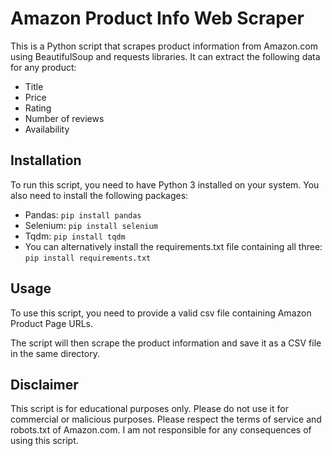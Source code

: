 # Amazon Product Info Web Scraper

This is a Python script that scrapes product information from Amazon.com using BeautifulSoup and requests libraries. It can extract the following data for any product:

- Title
- Price
- Rating
- Number of reviews
- Availability

## Installation

To run this script, you need to have Python 3 installed on your system. You also need to install the following packages:

- Pandas: `pip install pandas`
- Selenium: `pip install selenium`
- Tqdm: `pip install tqdm`
- You can alternatively install the requirements.txt file containing all three: `pip install requirements.txt`
## Usage

To use this script, you need to provide a valid csv file containing Amazon Product Page URLs.

The script will then scrape the product information and save it as a CSV file in the same directory.

## Disclaimer

This script is for educational purposes only. Please do not use it for commercial or malicious purposes. Please respect the terms of service and robots.txt of Amazon.com. I am not responsible for any consequences of using this script.
